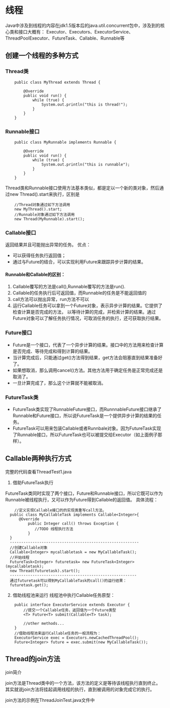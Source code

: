 # 线程
Java中涉及到线程的内容在jdk1.5版本后的java.util.concurrent包中，涉及到的核心类和接口大概有：
Executor、Executors、ExecutorService、ThreadPoolExecutor、FutureTask、Callable、Runnable等

## 创建一个线程的多种方式
### Thread类
```
    public class MyThread extends Thread {

        @Override
        public void run() {
            while (true) {
                System.out.println("this is thread!");
            }
        }
    }

```
### Runnable接口
```
    public class MyRunnable implements Runnable {

        @Override
        public void run() {
            while (true) {
                System.out.println("this is runnable");
            }
        }
    }
```

Thread类和Runnable接口使用方法基本类似，都是定以一个新的类对象，然后通过new Thread().start来执行，区别是
```
    //Thread对象通过如下方法调用
    new MyThread().start;
    //Runnable对象通过如下方法调用
    new Thread(MyRunnable).start();
```
### Callable接口
返回结果并且可能抛出异常的任务。
优点：
* 可以获得任务执行返回值；
* 通过与Future的结合，可以实现利用Future来跟踪异步计算的结果。

#### Runnable和Callable的区别：
1) Callable覆写的方法是call(),Runnable覆写的方法是run().
2) Callable的任务执行后可返回值，而Runnable的任务是不能返回值的
3) call方法可以抛出异常，run方法不可以
4) 运行Callable任务可以拿到一个Future对象，表示异步计算的结果。它提供了检查计算是否完成的方法，
以等待计算的完成，并检索计算的结果。通过Future对象可以了解任务执行情况，可取消任务的执行，还可获取执行结果。

### Future接口
* Future是一个接口，代表了一个异步计算的结果。接口中的方法用来检查计算是否完成、等待完成和得到计算的结果。
* 当计算完成后，只能通过get()方法得到结果，get方法会阻塞直到结果准备好了。
* 如果想取消，那么调用cancel()方法。其他方法用于确定任务是正常完成还是取消了。
* 一旦计算完成了，那么这个计算就不能被取消。

### FutureTask类
* FutureTask类实现了RunnableFuture接口，而RunnnableFuture接口继承了Runnable和Future接口，所以说FutureTask是一个提供异步计算的结果的任务。
* FutureTask可以用来包装Callable或者Runnbale对象。因为FutureTask实现了Runnable接口，所以FutureTask也可以被提交给Executor（如上面例子那样）。

## Callable两种执行方式
完整的代码查看ThreadTest1.java
1) 借助FutureTask执行

FutureTask类同时实现了两个接口，Future和Runnable接口，所以它既可以作为Runnable被线程执行，又可以作为Future得到Callable的返回值。
具体流程：

```
    //定义实现Callable接口的的实现类重写call方法。
  public class MyCallableTask implements Callable<Integer>{
      @Override
          public Integer call() throws Exception {
             //TODO 线程执行方法
          }
  }
  ---------------------------------------------------------
  //创建Callable对象
  Callable<Integer> mycallabletask = new MyCallableTask();
  //开始线程
  FutureTask<Integer> futuretask= new FutureTask<Integer>(mycallabletask);
  new Thread(futuretask).start();
  --------------------------------------------------------
  通过futuretask可以得到MyCallableTask的call()的运行结果：
  futuretask.get();
```

2) 借助线程池来运行
线程池中执行Callable任务原型：
```
    public interface ExecutorService extends Executor {
        //提交一个Callable任务，返回值为一个Future类型
        <T> Future<T> submit(Callable<T> task);

        //other methods...
    }
    //借助线程池来运行Callable任务的一般流程为：
    ExecutorService exec = Executors.newCachedThreadPool();
    Future<Integer> future = exec.submit(new MyCallableTask());
```

## Thread的join方法
join简介

join方法是Thread类中的一个方法，该方法的定义是等待该线程执行直到终止。
其实就说join方法将挂起调用线程的执行，直到被调用的对象完成它的执行。

join方法的示例在ThreadJoinTest.java文件中
